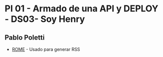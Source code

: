 # PI 01 - Armado de una API y DEPLOY - DS03- Soy Henry
## Pablo Poletti


* [ROME](https://rometools.github.io/rome/) - Usado para generar RSS
